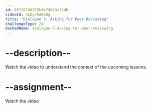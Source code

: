 ```yaml
---
id: 65f587dd775b4e74643cf3db
videoId: nLDychdBwUg
title: "Dialogue 3: Asking for Peer Reviewing"
challengeType: 21
dashedName: dialogue-3-asking-for-peer-reviewing
---
```


# --description--

Watch the video to understand the context of the upcoming lessons.

# --assignment--

Watch the video
